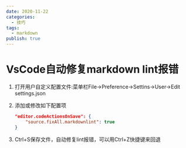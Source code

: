 ```yaml
---
date: 2020-11-22
categories:
  - 技巧
tags:
  - markdown
publish: true
---
```


# VsCode自动修复markdown lint报错

1. 打开用户自定义配置文件:菜单栏File->Preference->Settins->User->Edit settings.json
2. 添加或修改如下配置项

    ```json
    "editor.codeActionsOnSave": {
        "source.fixAll.markdownlint": true
    }
    ```

3. Ctrl+S保存文件，自动修复lint报错，可以用Ctrl+Z快捷键来回退
